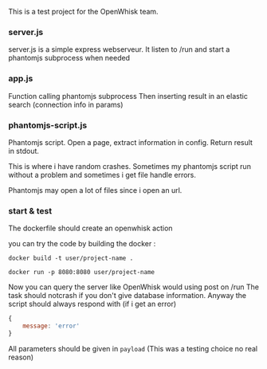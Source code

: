 This is a test project for the OpenWhisk team.


### server.js

server.js is a simple express webserveur. It listen to /run and start a phantomjs subprocess when needed

### app.js

Function calling phantomjs subprocess
Then inserting result in an elastic search (connection info in params)

### phantomjs-script.js

Phantomjs script. Open a page, extract information in config. Return result in stdout.

This is where i have random crashes. Sometimes my phantomjs script run without a problem and sometimes i get file handle errors.

Phantomjs may open a lot of files since i open an url.


### start & test

The dockerfile should create an openwhisk action

you can try the code by building the docker :
```
docker build -t user/project-name .
```
```
docker run -p 8080:8080 user/project-name
```
Now you can query the server like OpenWhisk would using post on /run
The task should notcrash if you don't give database information. Anyway the script should always respond with (if i get an error)

```javascript
{
	message: 'error'
}
```

All parameters should be given in ```payload``` (This was a testing choice no real reason)